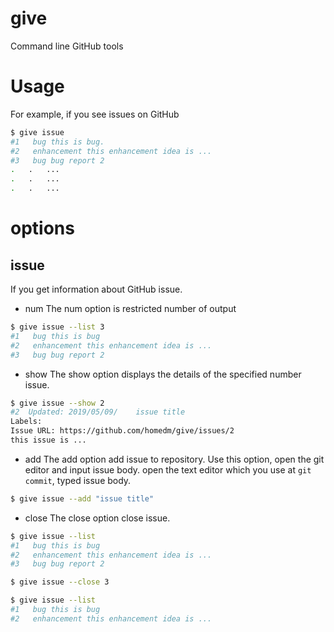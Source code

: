 # give
Command line GitHub tools

# Usage

For example, if you see issues on GitHub

``` sh
$ give issue
#1   bug this is bug.
#2   enhancement this enhancement idea is ...
#3   bug bug report 2
.   .   ...
.   .   ...
.   .   ...
```

# options

## issue
If you get information about GitHub issue.

- num
The num option is restricted number of output

``` sh
$ give issue --list 3
#1   bug this is bug
#2   enhancement this enhancement idea is ...
#3   bug bug report 2
```

- show
The show option displays the details of the specified number issue.

``` sh
$ give issue --show 2
#2  Updated: 2019/05/09/    issue title
Labels:
Issue URL: https://github.com/homedm/give/issues/2
this issue is ...
```

- add
The add option add issue to repository.
Use this option, open the git editor and input issue body.
open the text editor which you use at `git commit`, typed issue body.

``` sh
$ give issue --add "issue title"
```

- close
The close option close issue.

``` sh
$ give issue --list
#1   bug this is bug
#2   enhancement this enhancement idea is ...
#3   bug bug report 2

$ give issue --close 3

$ give issue --list
#1   bug this is bug
#2   enhancement this enhancement idea is ...
```
